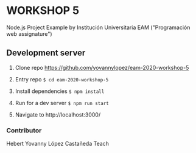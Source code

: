 # WORKSHOP 5
Node.js Project Example by Institución Universitaria EAM ("Programación web assignature")

## Development server

1. Clone repo https://github.com/yovannylopez/eam-2020-workshop-5

2. Entry repo ```$ cd eam-2020-workshop-5```

3. Install dependencies ```$ npm install```

4. Run for a dev server ```$ npm run start```

5. Navigate to http://localhost:3000/

### Contributor

Hebert Yovanny López Castañeda
Teach